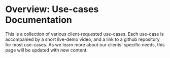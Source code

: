 # Overview: Use-cases Documentation

This is a collection of various client-requested use-cases. Each use-case is accompanied by a short live-demo video, and a link to a github repository for most use-cases. As we learn more about our clients' specific needs, this page will be updated with new content. 
  
